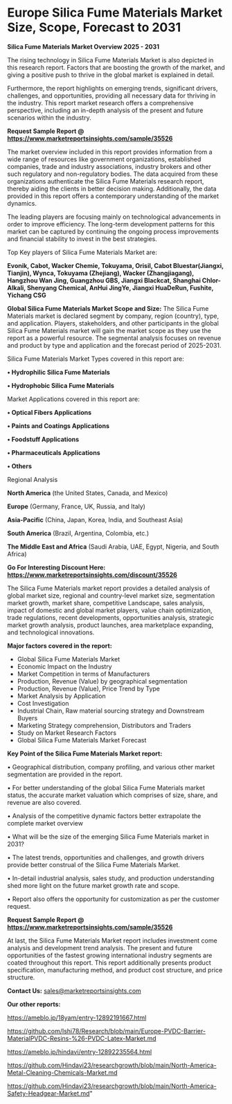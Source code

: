 # Europe Silica Fume Materials Market Size, Scope, Forecast to 2031

<Strong> Silica Fume Materials Market Overview 2025 - 2031</strong>

The rising technology in Silica Fume Materials Market is also depicted in this research report. Factors that are boosting the growth of the market, and giving a positive push to thrive in the global market is explained in detail.

Furthermore, the report highlights on emerging trends, significant drivers, challenges, and opportunities, providing all necessary data for thriving in the industry. This report market research offers a comprehensive perspective, including an in-depth analysis of the present and future scenarios within the industry.

<strong>Request Sample Report @ <a href=https://www.marketreportsinsights.com/sample/35526>https://www.marketreportsinsights.com/sample/35526</a></strong>

The market overview included in this report provides information from a wide range of resources like government organizations, established companies, trade and industry associations, industry brokers and other such regulatory and non-regulatory bodies. The data acquired from these organizations authenticate the Silica Fume Materials research report, thereby aiding the clients in better decision making. Additionally, the data provided in this report offers a contemporary understanding of the market dynamics.

The leading players are focusing mainly on technological advancements in order to improve efficiency. The long-term development patterns for this market can be captured by continuing the ongoing process improvements and financial stability to invest in the best strategies.

Top Key players of Silica Fume Materials Market are:

<strong>Evonik, Cabot, Wacker Chemie, Tokuyama, Orisil, Cabot Bluestar(Jiangxi, Tianjin), Wynca, Tokuyama (Zhejiang), Wacker (Zhangjiagang), Hangzhou Wan Jing, Guangzhou GBS, Jiangxi Blackcat, Shanghai Chlor-Alkali, Shenyang Chemical, AnHui JingYe, Jiangxi HuaDeRun, Fushite, Yichang CSG</strong>

<strong><b>Global Silica Fume Materials Market Scope and Size:</b></strong>
The Silica Fume Materials market is declared segment by company, region (country), type, and application. Players, stakeholders, and other participants in the global Silica Fume Materials market will gain the market scope as they use the report as a powerful resource. The segmental analysis focuses on revenue and product by type and application and the forecast period of 2025-2031.

Silica Fume Materials Market Types covered in this report are:

<strong>•  Hydrophilic Silica Fume Materials

•  Hydrophobic Silica Fume Materials</strong>

Market Applications covered in this report are:

<strong>•  Optical Fibers Applications

•  Paints and Coatings Applications

•  Foodstuff Applications

•  Pharmaceuticals Applications

•  Others</strong> 

Regional Analysis

<strong>North America</strong> (the United States, Canada, and Mexico)

<strong>Europe</strong> (Germany, France, UK, Russia, and Italy)

<strong>Asia-Pacific</strong> (China, Japan, Korea, India, and Southeast Asia)

<strong>South America</strong> (Brazil, Argentina, Colombia, etc.)

<strong>The Middle East and Africa</strong> (Saudi Arabia, UAE, Egypt, Nigeria, and South Africa)

<strong>Go For Interesting Discount Here: <a href=https://www.marketreportsinsights.com/discount/35526>https://www.marketreportsinsights.com/discount/35526</a></strong>

The Silica Fume Materials market report provides a detailed analysis of global market size, regional and country-level market size, segmentation market growth, market share, competitive Landscape, sales analysis, impact of domestic and global market players, value chain optimization, trade regulations, recent developments, opportunities analysis, strategic market growth analysis, product launches, area marketplace expanding, and technological innovations.

<strong><b>Major factors covered in the report:</b></strong>
<ul>
  <li>Global Silica Fume Materials Market </li>
  <li>Economic Impact on the Industry</li>
  <li>Market Competition in terms of Manufacturers</li>
  <li>Production, Revenue (Value) by geographical segmentation</li>
  <li>Production, Revenue (Value), Price Trend by Type</li>
  <li>Market Analysis by Application</li>
  <li>Cost Investigation</li>
  <li>Industrial Chain, Raw material sourcing strategy and Downstream Buyers</li>
  <li>Marketing Strategy comprehension, Distributors and Traders</li>
  <li>Study on Market Research Factors</li>
  <li>Global Silica Fume Materials Market Forecast</li>
</ul>

<strong><b>Key Point of the Silica Fume Materials Market report:</b></strong>

• Geographical distribution, company profiling, and various other market segmentation are provided in the report.

• For better understanding of the global Silica Fume Materials market status, the accurate market valuation which comprises of size, share, and revenue are also covered.

• Analysis of the competitive dynamic factors better extrapolate the complete market overview

• What will be the size of the emerging Silica Fume Materials market in 2031?

• The latest trends, opportunities and challenges, and growth drivers provide better construal of the Silica Fume Materials Market.

• In-detail industrial analysis, sales study, and production understanding shed more light on the future market growth rate and scope.

• Report also offers the opportunity for customization as per the customer request.

<strong>Request Sample Report @ <a href=https://www.marketreportsinsights.com/sample/35526>https://www.marketreportsinsights.com/sample/35526</a></strong>

At last, the Silica Fume Materials Market report includes investment come analysis and development trend analysis. The present and future opportunities of the fastest growing international industry segments are coated throughout this report. This report additionally presents product specification, manufacturing method, and product cost structure, and price structure.

<strong>Contact Us:</strong>
sales@marketreportsinsights.com

<strong>Our other reports:</strong>

<a href=https://ameblo.jp/18yam/entry-12892191667.html>https://ameblo.jp/18yam/entry-12892191667.html</a>

<a href=https://github.com/Ishi78/Research/blob/main/Europe-PVDC-Barrier-MaterialPVDC-Resins-%26-PVDC-Latex-Market.md>https://github.com/Ishi78/Research/blob/main/Europe-PVDC-Barrier-MaterialPVDC-Resins-%26-PVDC-Latex-Market.md</a>

<a href=https://ameblo.jp/hindavi/entry-12892235564.html>https://ameblo.jp/hindavi/entry-12892235564.html</a>

<a href=https://github.com/Hindavi23/researchgrowth/blob/main/North-America-Metal-Cleaning-Chemicals-Market.md>https://github.com/Hindavi23/researchgrowth/blob/main/North-America-Metal-Cleaning-Chemicals-Market.md</a>

<a href=https://github.com/Hindavi23/researchgrowth/blob/main/North-America-Safety-Headgear-Market.md>https://github.com/Hindavi23/researchgrowth/blob/main/North-America-Safety-Headgear-Market.md</a>"

